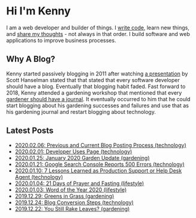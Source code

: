 ﻿---
date: 2019-12-22
description: Information about this blog and Kenny Robinson.
author: Kenny Robinson
---

<div class="jumbotron p-3 p-md-5 text-white rounded bg-dark aejumbotron">
<div class="col-md-6 offset-6 px-0 text-right">
<h1 class="display-4 font-italic">Hi I'm Kenny</h1>
<p class="lead my-3">
I am a web developer and builder of things. I <a href="https://github.com/almostengr">write code</a>, 
learn new things, and <a href="/blog">share my thoughts</a> - not always in that order.
I build software and web applications to improve business processes.
</p>
</div>
</div>

## Why A Blog?

Kenny started passively blogging in 2011 after watching 
[a presentation](/blog/technology/2010.07.22-every-developer-needs-a-blog) by 
Scott Hanselman stated that that stated that every software developer should 
have a blog. Eventually that blogging habit faded. Fast forward to 2018, Kenny attended a gardening workshop that 
mentioned that every 
[gardener should have a journal](/blog/gardening/2019.02.23-every-gardener-needs-a-journal). 
It eventually occurred to him that he could start blogging about 
his gardening successes and failures and use that as his gardening journal and restart blogging about technology.

## Latest Posts

* [2020.02.06: Previous and Current Blog Posting Process (technology)](/blog/technology/2020.02.06-previous-and-current-blog-posting-process)
* [2020.02.01: Developer Uses Page (technology)](/blog/technology/2020.02.01-developer-uses-page)
* [2020.01.25: January 2020 Garden Update (gardening)](/blog/gardening/2020.01.25-january-2020-garden-update)
* [2020.01.21: Google Search Console Reports 500 Errors (technology)](/blog/technology/2020.01.21-google-search-console-reports-500-errors)
* [2020.01.10: 7 Lessons Learned as Production Support or Help Desk Agent (technology)](/blog/technology/2020.01.10-7-lessons-from-production-support)
* [2020.01.04: 21 Days of Prayer and Fasting  (lifestyle)](/blog/lifestyle/2020.01.04-21-days-of-prayer-and-fasting)
* [2020.01.03: Word of the Year 2020 (lifestyle)](/blog/lifestyle/2020.01.03-word-of-the-year)
* [2019.12.29: Greens in Grass (gardening)](/blog/gardening/2019.12.29-greens-in-grass)
* [2019.12.24: Blog Conversion Steps (technology)](/blog/technology/2019.12.24-blog-conversion-steps)
* [2019.12.22: You Still Rake Leaves? (gardening)](/blog/gardening/2019.12.22-you-still-rake-leaves)
